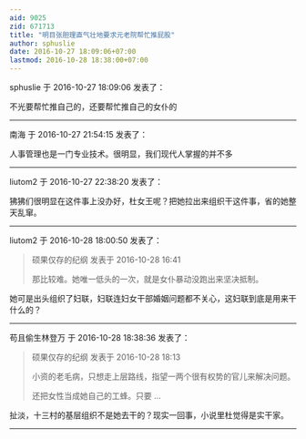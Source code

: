 ```yaml
---
aid: 9025
zid: 671713
title: "明目张胆理直气壮地要求元老院帮忙推屁股"
author: sphuslie
date: 2016-10-27 18:09:06+07:00
lastmod: 2016-10-28 18:38:00+07:00
---
```


sphuslie 于 2016-10-27 18:09:06 发表了：

不光要帮忙推自己的，还要帮忙推自己的女仆的

---

南海 于 2016-10-27 21:54:15 发表了：

人事管理也是一门专业技术。很明显，我们现代人掌握的并不多

---

liutom2 于 2016-10-27 22:38:20 发表了：

狒狒们很明显在这件事上没办好，杜女王呢？把她拉出来组织干这件事，省的她整天乱窜。

---

liutom2 于 2016-10-28 18:00:50 发表了：

> 硕果仅存的纪纲 发表于 2016-10-28 16:41
>
> 那比较难。她唯一低头的一次，就是女仆暴动没跑出来坚决抵制。

她可是出头组织了妇联，妇联连妇女干部婚姻问题都不关心，这妇联到底是用来干什么的？

---

苟且偷生林登万 于 2016-10-28 18:38:36 发表了：

> 硕果仅存的纪纲 发表于 2016-10-28 18:13
>
> 小资的老毛病，只想走上层路线，指望一两个很有权势的官儿来解决问题。
>
> 还把女性当成她自己的工蜂。只要 ...

扯淡，十三村的基层组织不是她去干的？现实一回事，小说里杜觉得是实干家。

---
